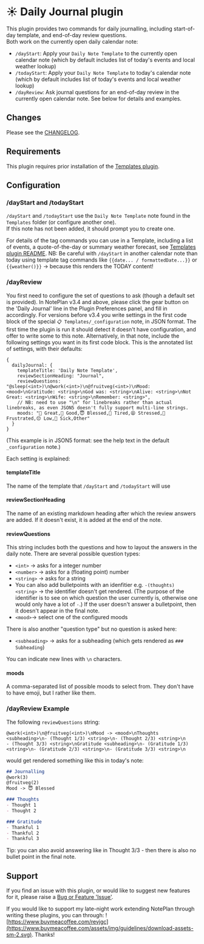 # ☀️ Daily Journal plugin
This plugin provides two commands for daily journalling, including start-of-day template, and end-of-day review questions.  
Both work on the currently open daily calendar note:

- `/dayStart`: Apply your `Daily Note Template` to the currently open calendar note (which by default includes list of today's events and local weather lookup)
- `/todayStart`: Apply your `Daily Note Template` to today's calendar note (which by default includes list of today's events and local weather lookup)
- `/dayReview`: Ask journal questions for an end-of-day review in the currently open calendar note. See below for details and examples.

## Changes
Please see the [CHANGELOG](CHANGELOG.md).

## Requirements
This plugin requires prior installation of the [Templates plugin](https://github.com/NotePlan/plugins/tree/main/nmn.Templates/).

## Configuration

### /dayStart and /todayStart
`/dayStart` and `/todayStart` use the `Daily Note Template` note found in the `Templates` folder (or configure another one).  
If this note has not been added, it should prompt you to create one.

For details of the tag commands you can use in a Template, including a list of events, a quote-of-the-day or summary weather forecast, see [Templates plugin README](https://github.com/NotePlan/plugins/tree/main/nmn.Templates/). NB: Be careful with `/dayStart` in another calendar note than today using template tag commands like `{{date... / formattedDate...}}` or `{{weather()}}` -> because this renders the TODAY content!  

### /dayReview
You first need to configure the set of questions to ask (though a default set is provided).
In NotePlan v3.4 and above, please click the gear button on the 'Daily Journal' line in the Plugin Preferences panel, and fill in accordingly.
For versions before v3.4 you write settings in the first code block of the special `📋 Templates/_configuration` note, in JSON format. The first time the plugin is run it should detect it doesn't have configuration, and offer to write some to this note. Alternatively, in that note, include the following settings you want in its first code block. This is the annotated list of settings, with their defaults:

```json5
{
  dailyJournal: {
    templateTitle: 'Daily Note Template',
    reviewSectionHeading: "Journal",
    reviewQuestions: "@sleep(<int>)\n@work(<int>)\n@fruitveg(<int>)\nMood: <mood>\nGratitude: <string>\nGod was: <string>\nAlive: <string>\nNot Great: <string>\nWife: <string>\nRemember: <string>",
    // NB: need to use "\n" for linebreaks rather than actual linebreaks, as even JSON5 doesn't fully support multi-line strings.
    moods: "🤩 Great,🙂 Good,😇 Blessed,🥱 Tired,😫 Stressed,😤 Frustrated,😔 Low,🥵 Sick,Other"
  }
}
```
(This example is in JSON5 format: see the help text in the default `_configuration` note.)

Each setting is explained:

#### templateTitle
The name of the template that `/dayStart` and `/todayStart` will use

#### reviewSectionHeading
The name of an existing markdown heading after which the review answers are added. If it doesn't exist, it is added at the end of the note.

#### reviewQuestions
This string includes both the questions and how to layout the answers in the daily note. There are several possible question types:
- `<int>` -> asks for a integer number
- `<number>` -> asks for a (floating point) number
- `<string>` -> asks for a string
- You can also add bulletpoints with an idenfitier e.g. `-(thoughts) <string>` -> the identifier doesn't get rendered. (The purpose of the identifier is to see on which question the user currently is, otherwise one would only have a lot of `-`.) If the user doesn't answer a bulletpoint, then it doesn't appear in the final note.
- `<mood>`-> select one of the configured moods

There is also another "question type" but no question is asked here:
- `<subheading>` -> asks for a subheading (which gets rendered as `### Subheading`)

You can indicate new lines with `\n` characters.

#### moods
A comma-separated list of possible moods to select from.  They don't have to have emoji, but I rather like them.

### /dayReview Example
The following `reviewQuestions` string:  
```
@work(<int>)\n@fruitveg(<int>)\nMood -> <mood>\nThoughts <subheading>\n- (Thought 1/3) <string>\n- (Thought 2/3) <string>\n
- (Thought 3/3) <string>\nGratitude <subheading>\n- (Gratitude 1/3) <string>\n- (Gratitude 2/3) <string>\n- (Gratitude 3/3) <string>\n
```
would get rendered something like this in today's note:  

```markdown
## Journalling
@work(3)
@fruitveg(2)
Mood -> 😇 Blessed

### Thoughts
- Thought 1
- Thought 2

### Gratitude
- Thankful 1
- Thankful 2
- Thankful 3
```
Tip: you can also avoid answering like in Thought 3/3 - then there is also no bullet point in the final note.

## Support
If you find an issue with this plugin, or would like to suggest new features for it, please raise a [Bug or Feature 'Issue'](https://github.com/NotePlan/plugins/issues).

If you would like to support my late-night work extending NotePlan through writing these plugins, you can through:
![https://www.buymeacoffee.com/revjgc](https://www.buymeacoffee.com/assets/img/guidelines/download-assets-sm-2.svg). Thanks!
